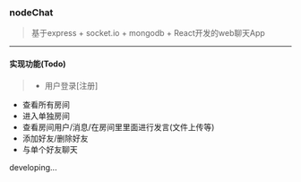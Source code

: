 ### nodeChat


> 基于express + socket.io + mongodb + React开发的web聊天App

---

#### 实现功能(Todo)

>- 用户登录[注册]
- 查看所有房间
- 进入单独房间
- 查看房间用户/消息/在房间里里面进行发言(文件上传等)
- 添加好友/删除好友
- 与单个好友聊天

developing...

    
